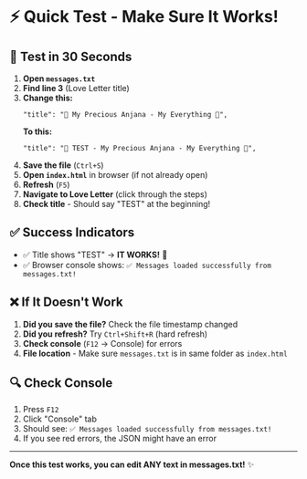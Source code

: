 # ⚡ Quick Test - Make Sure It Works!

## 🧪 Test in 30 Seconds

1. **Open `messages.txt`**
2. **Find line 3** (Love Letter title)
3. **Change this:**
   ```
   "title": "💌 My Precious Anjana - My Everything 💌",
   ```
   **To this:**
   ```
   "title": "💌 TEST - My Precious Anjana - My Everything 💌",
   ```
4. **Save the file** (`Ctrl+S`)
5. **Open `index.html`** in browser (if not already open)
6. **Refresh** (`F5`)
7. **Navigate to Love Letter** (click through the steps)
8. **Check title** - Should say "TEST" at the beginning!

## ✅ Success Indicators

- ✅ Title shows "TEST" → **IT WORKS!** 🎉
- ✅ Browser console shows: `✅ Messages loaded successfully from messages.txt!`

## ❌ If It Doesn't Work

1. **Did you save the file?** Check the file timestamp changed
2. **Did you refresh?** Try `Ctrl+Shift+R` (hard refresh)
3. **Check console** (`F12` → Console) for errors
4. **File location** - Make sure `messages.txt` is in same folder as `index.html`

## 🔍 Check Console

1. Press `F12`
2. Click "Console" tab
3. Should see: `✅ Messages loaded successfully from messages.txt!`
4. If you see red errors, the JSON might have an error

---

**Once this test works, you can edit ANY text in messages.txt!** ✨

